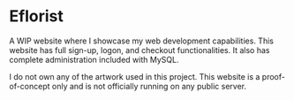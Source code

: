 # Eflorist
 A WIP website where I showcase my web development capabilities. This website has full sign-up, logon, and checkout functionalities. It also has complete administration included with MySQL.

I do not own any of the artwork used in this project. This website is a proof-of-concept only and is not officially running on any public server.

